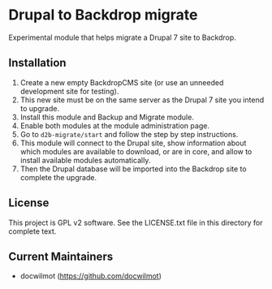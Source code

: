 Drupal to Backdrop migrate
===============================

Experimental module that helps migrate a Drupal 7 site to Backdrop.


Installation
------------

1. Create a new empty BackdropCMS site (or use an unneeded development site for testing).
2. This new site must be on the same server as the Drupal 7 site you intend to upgrade.
3. Install this module and Backup and Migrate module.
4. Enable both modules at the module administration page.
5. Go to `d2b-migrate/start` and follow the step by step instructions.
6. This module will connect to the Drupal site, show information about which modules
   are available to download, or are in core, and allow to install available modules
   automatically.
7. Then the Drupal database will be imported into the Backdrop site to complete the upgrade.

License
-------

This project is GPL v2 software. See the LICENSE.txt file in this directory for
complete text.

Current Maintainers
-------------------

- docwilmot (https://github.com/docwilmot)

